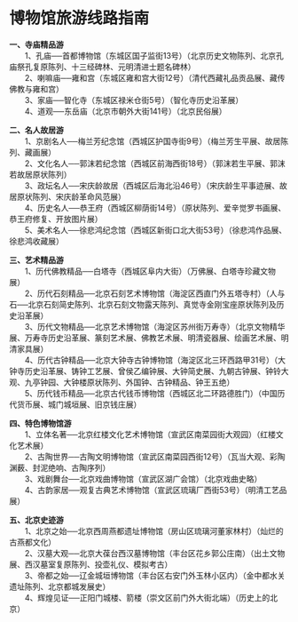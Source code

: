 # 博物馆旅游线路指南  
  
**一、寺庙精品游**  
&emsp;&emsp;1、孔庙──首都博物馆（东城区国子监街13号）（北京历史文物陈列、北京孔庙祭孔复原陈列、十三经碑林、元明清进士题名碑林）  
&emsp;&emsp;2、喇嘛庙──雍和宫（东城区雍和宫大街12号）（清代西藏礼品贡品展、藏传佛教与雍和宫）  
&emsp;&emsp;3、家庙──智化寺（东城区禄米仓街5号）（智化寺历史沿革展）  
&emsp;&emsp;4、道观──东岳庙（北京市朝外大街141号）（北京民俗展）  
  
**二、名人故居游**  
&emsp;&emsp;1、京剧名人──梅兰芳纪念馆（西城区护国寺街9号）（梅兰芳生平展、故居陈列、藏画展）  
&emsp;&emsp;2、文化名人──郭沫若纪念馆（西城区前海西街18号）（郭沫若生平展、郭沫若故居原状陈列）  
&emsp;&emsp;3、政坛名人──宋庆龄故居（西城区后海北沿46号）（宋庆龄生平事迹展、故居原状陈列、宋庆龄革命风范展）  
&emsp;&emsp;4、历史名人──恭王府（西城区柳荫街14号）（原状陈列、爱辛觉罗书画展、恭王府修复、开放图片展）  
&emsp;&emsp;5、美术名人──徐悲鸿纪念馆（西城区新街口北大街53号）（徐悲鸿作品展、徐悲鸿收藏展）  
  
**三、艺术精品游**  
&emsp;&emsp;1、历代佛教精品──白塔寺（西城区阜内大街）（万佛展、白塔寺珍藏文物展）  
&emsp;&emsp;2、历代石刻精品──北京石刻艺术博物馆（海淀区西直门外五塔寺村）（人与石──北京石刻简史陈列、北京石刻文物露天陈列、真觉寺金刚宝座原状陈列及历史沿革展）  
&emsp;&emsp;3、历代文物精品──北京艺术博物馆（海淀区苏州街万寿寺）（北京文物精华展、万寿寺历史沿革展、篆刻艺术展、佛教艺术展、明清瓷器展、绘画艺术展、明清家具展）  
&emsp;&emsp;4、历代古钟精品──北京大钟寺古钟博物馆（海淀区北三环西路甲31号）（大钟寺历史沿革展、铸钟工艺展、曾侯乙编钟展、大钟简史展、九朝古钟展、钟铃大观、九亭钟园、大钟楼原状陈列、外国钟、古钟精品、钟王五绝）  
&emsp;&emsp;5、历代钱币精品──北京古代钱币博物馆（西城区北二环路德胜门）（中国历代货币展、城门城垣展、旧京钱庄展）  
  
**四、特色博物馆游**  
&emsp;&emsp;1、立体名著──北京红楼文化艺术博物馆（宣武区南菜园街大观园）（红楼文化艺术展）  
&emsp;&emsp;2、古陶世界──古陶文明博物馆（宣武区南菜园西街12号）（瓦当大观、彩陶渊薮、封泥绝响、古陶序列）  
&emsp;&emsp;3、戏剧舞台──北京戏曲博物馆（宣武区湖广会馆）（北京戏曲史略）  
&emsp;&emsp;4、古韵家居──观复古典艺术博物馆（宣武区琉璃厂西街53号）（明清工艺品展）  
  
**五、北京史迹游**  
&emsp;&emsp;1、北京之始──北京西周燕都遗址博物馆（房山区琉璃河董家林村）（灿烂的古燕都文化）  
&emsp;&emsp;2、汉墓大观──北京大葆台西汉墓博物馆（丰台区花乡郭公庄南）（出土文物展、西汉墓室复原陈列、投壶礼仪、模拟考古）  
&emsp;&emsp;3、帝都之始──辽金城垣博物馆（丰台区右安门外玉林小区内）（金中都水关遗址陈列、北京都城发展史）  
&emsp;&emsp;4、辉煌见证──正阳门城楼、箭楼（崇文区前门外大街北端）（历史上的北京）  